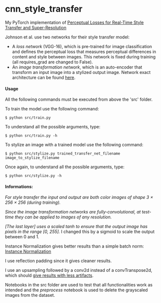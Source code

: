 # cnn_style_transfer

My PyTorch implementation of [Perceptual Losses for Real-Time Style Transfer
and Super-Resolution](https://arxiv.org/pdf/1603.08155.pdf)

Johnson et al. use two networks for their style transfer model:
* A *loss network* (VGG-16), which is pre-trained for image classification and defines the perceptual loss that measures perceptual differences in content and style between images. This network is fixed during training (all requires_grad are changed to False).
* An *image transformation network*, which is an auto-encoder that transform an input image into a stylized output image.
Network exact architecture can be found [here](https://cs.stanford.edu/people/jcjohns/papers/fast-style/fast-style-supp.pdf).

#### Usage

All the following commands must be executed from above the 'src' folder.

To train the model use the following command:
```console
$ python src/train.py
```
To understand all the possible arguments, type:
```console
$ python src/train.py -h
```

To stylize an image with a trained model use the following command:
```console
$ python src/stylize.py trained_transfer_net_filename image_to_stylize_filename
```
Once again, to understand all the possible arguments, type:
```console
$ python src/stylize.py -h
```

#### Informations:

*For style transfer the input and output are both color images of shape 3 × 256 × 256 (during training).*

*Since the image transformation networks are fully-convolutional, at test-time they can be applied to images of any resolution.*

*\[The last layer\] uses a scaled tanh to ensure that the output image has pixels in the range \[0, 255\].* I changed this by a sigmoid to scale the output between 0 and 1.

Instance Normalization gives better results than a simple batch norm: [Instance Normalization](https://arxiv.org/pdf/1607.08022.pdf)

I use reflection padding since it gives cleaner results.

I use an upsampling followed by a conv2d instead of a convTranspose2d, which should [give results with less artifacts](https://distill.pub/2016/deconv-checkerboard/).

Notebooks in the src folder are used to test that all functionalities work as intended and the *preprocess* notebook is used to delete the grayscaled images from the dataset.